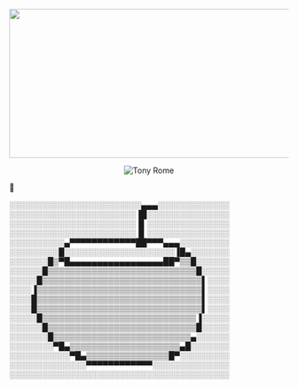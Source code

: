 <p align="center">
  <img src="https://media.giphy.com/media/3o7bugvByW1ZfdGwJW/giphy.gif" width="800" height="269"/>
</p>

<p align="center">
  <img src="https://readme-typing-svg.demolab.com?font=&duration=4000&pause=100&color=F7F7F7&background=A3DBBF00&center=true&vCenter=true&random=false&width=435&lines=%E3%82%84%E3%81%82;%E3%82%8F%E3%81%9F%E3%81%97%E3%81%AF%E3%83%88%E3%83%8B%E3%83%BC%E3%83%BB%E3%83%AD%E3%83%BC%E3%83%A0%E3%81%A7%E3%81%99;%E3%82%88%E3%82%8D%E3%81%97%E3%81%8F%E3%81%8A%E3%81%AD%E3%81%8C%E3%81%84%E3%81%97%E3%81%BE%E3%81%99" alt="Tony Rome">
</p>

🧉

░░░░░░░░░░░░░░░░░░░░░░░░▄▄▄░░░░░░░░░░░░░
░░░░░░░░░░░░░░░░░░░░░░░▐█░░░░░░░░░░░░░░░
░░░░░░░░░░░░░░░░░░░░░░░▐▌░░░░░░░░░░░░░░░
░░░░░░░░░░░░░░░░░░░░░░░▐▌░░░░░░░░░░░░░░░
░░░░░░░░░░▄▀▀▀▀▀▀▀▀▀▀▀▀██▀▀▀▄▄▄░░░░░░░░░
░░░░░░░░░█░░░░░░░░░░░░░░░░░░░░▐█▄░░░░░░░
░░░░░░░█▒▀█▄▄▄▄▄▄▄▄▄▄▄▄▄▄▄▄▄██▀▒▒█░░░░░░
░░░░░░█▒▒▒▒▒▒▒▒▒▒▒▒▒▒▒▒▒▒▒▒▒▒▒▒▒▒▒█░░░░░
░░░░░█▒▒▒▒▒▒▒▒▒▒▒▒▒▒▒▒▒▒▒▒▒▒▒▒▒▒▒▒▒▌░░░░
░░░░▐▒▒▒▒▒▒▒▒▒▒▒▒▒▒▒▒▒▒▒▒▒▒▒▒▒▒▒▒▒▒▌░░░░
░░░░█▒▒▒▒▒▒▒▒▒▒▒▒▒▒▒▒▒▒▒▒▒▒▒▒▒▒▒▒▒▒▌░░░░
░░░░█▒▒▒▒▒▒▒▒▒▒▒▒▒▒▒▒▒▒▒▒▒▒▒▒▒▒▒▒▒▒▌░░░░
░░░░░█▒▒▒▒▒▒▒▒▒▒▒▒▒▒▒▒▒▒▒▒▒▒▒▒▒▒▒▒▐░░░░░
░░░░░░█▒▒▒▒▒▒▒▒▒▒▒▒▒▒▒▒▒▒▒▒▒▒▒▒▒▒▒█░░░░░
░░░░░░░█▒▒▒▒▒▒▒▒▒▒▒▒▒▒▒▒▒▒▒▒▒▒▒▒▒▄░░░░░░
░░░░░░░░▀█▄▒▒▒▒▒▒▒▒▒▒▒▒▒▒▒▒▒▒▒▒▄█░░░░░░░
░░░░░░░░░░░▀█▄▒▒▒▒▒▒▒▒▒▒▒▒▒▒▒█▀░░░░░░░░░
░░░░░░░░░░░░░░▀▀▀▀▀▀▀▀▀▀▀▀░░░░░░░░░░░░░░
░░░░░░░░░░░░░░░░░░░░░░░░░░░░░░░░░░░░░░░░


